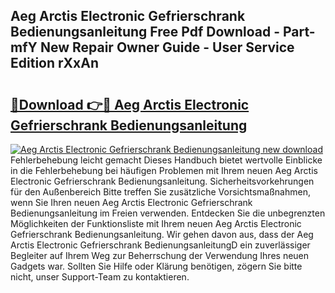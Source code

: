 ## Aeg Arctis Electronic Gefrierschrank Bedienungsanleitung Free Pdf Download - Part-mfY New Repair Owner Guide - User Service Edition rXxAn

# <h2><a href="http://df5fzi3.blite.top/?on=Aeg+Arctis+Electronic+Gefrierschrank+Bedienungsanleitung">🔗Download 👉🔴 Aeg Arctis Electronic Gefrierschrank Bedienungsanleitung</a></h2>

[![Aeg Arctis Electronic Gefrierschrank Bedienungsanleitung new download](https://i.imgur.com/lujVjoI.png)](http://df5fzi3.blite.top/?on=Aeg+Arctis+Electronic+Gefrierschrank+Bedienungsanleitung)
Fehlerbehebung leicht gemacht Dieses Handbuch bietet wertvolle Einblicke in die Fehlerbehebung bei häufigen Problemen mit Ihrem neuen Aeg Arctis Electronic Gefrierschrank Bedienungsanleitung. Sicherheitsvorkehrungen für den Außenbereich Bitte treffen Sie zusätzliche Vorsichtsmaßnahmen, wenn Sie Ihren neuen Aeg Arctis Electronic Gefrierschrank Bedienungsanleitung im Freien verwenden. Entdecken Sie die unbegrenzten Möglichkeiten der Funktionsliste mit Ihrem neuen Aeg Arctis Electronic Gefrierschrank Bedienungsanleitung. Wir gehen davon aus, dass der Aeg Arctis Electronic Gefrierschrank BedienungsanleitungD ein zuverlässiger Begleiter auf Ihrem Weg zur Beherrschung der Verwendung Ihres neuen Gadgets war. Sollten Sie Hilfe oder Klärung benötigen, zögern Sie bitte nicht, unser Support-Team zu kontaktieren.
